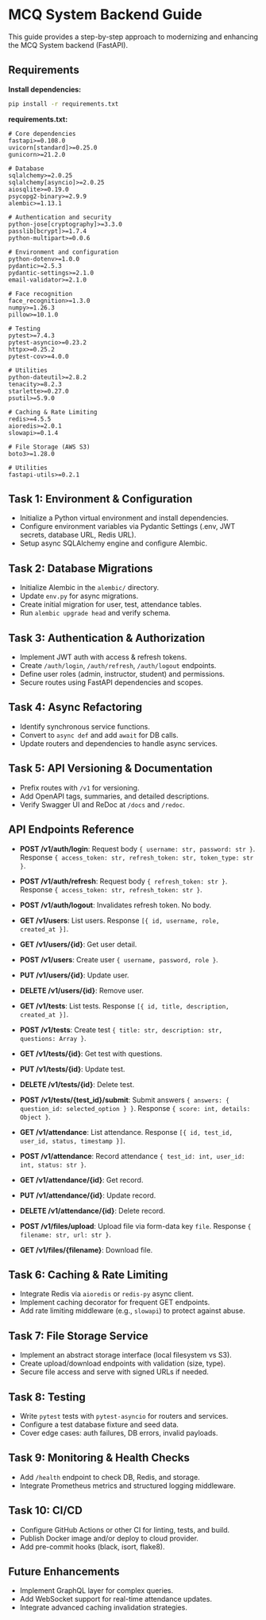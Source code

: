 # MCQ System Backend Guide

This guide provides a step-by-step approach to modernizing and enhancing the MCQ System backend (FastAPI).

## Requirements

**Install dependencies:**

```bash
pip install -r requirements.txt
```

**requirements.txt:**

```text
# Core dependencies
fastapi>=0.108.0
uvicorn[standard]>=0.25.0
gunicorn>=21.2.0

# Database
sqlalchemy>=2.0.25
sqlalchemy[asyncio]>=2.0.25
aiosqlite>=0.19.0
psycopg2-binary>=2.9.9
alembic>=1.13.1

# Authentication and security
python-jose[cryptography]>=3.3.0
passlib[bcrypt]>=1.7.4
python-multipart>=0.0.6

# Environment and configuration
python-dotenv>=1.0.0
pydantic>=2.5.3
pydantic-settings>=2.1.0
email-validator>=2.1.0

# Face recognition
face_recognition>=1.3.0
numpy>=1.26.3
pillow>=10.1.0

# Testing
pytest>=7.4.3
pytest-asyncio>=0.23.2
httpx>=0.25.2
pytest-cov>=4.0.0

# Utilities
python-dateutil>=2.8.2
tenacity>=8.2.3
starlette>=0.27.0
psutil>=5.9.0

# Caching & Rate Limiting
redis>=4.5.5
aioredis>=2.0.1
slowapi>=0.1.4

# File Storage (AWS S3)
boto3>=1.28.0

# Utilities
fastapi-utils>=0.2.1
```

## Task 1: Environment & Configuration

- Initialize a Python virtual environment and install dependencies.
- Configure environment variables via Pydantic Settings (.env, JWT secrets, database URL, Redis URL).
- Setup async SQLAlchemy engine and configure Alembic.

## Task 2: Database Migrations

- Initialize Alembic in the `alembic/` directory.
- Update `env.py` for async migrations.
- Create initial migration for user, test, attendance tables.
- Run `alembic upgrade head` and verify schema.

## Task 3: Authentication & Authorization

- Implement JWT auth with access & refresh tokens.
- Create `/auth/login`, `/auth/refresh`, `/auth/logout` endpoints.
- Define user roles (admin, instructor, student) and permissions.
- Secure routes using FastAPI dependencies and scopes.

## Task 4: Async Refactoring

- Identify synchronous service functions.
- Convert to `async def` and add `await` for DB calls.
- Update routers and dependencies to handle async services.

## Task 5: API Versioning & Documentation

- Prefix routes with `/v1` for versioning.
- Add OpenAPI tags, summaries, and detailed descriptions.
- Verify Swagger UI and ReDoc at `/docs` and `/redoc`.

## API Endpoints Reference

- **POST /v1/auth/login**: Request body `{ username: str, password: str }`. Response `{ access_token: str, refresh_token: str, token_type: str }`.
- **POST /v1/auth/refresh**: Request body `{ refresh_token: str }`. Response `{ access_token: str, refresh_token: str }`.
- **POST /v1/auth/logout**: Invalidates refresh token. No body.

- **GET /v1/users**: List users. Response `[{ id, username, role, created_at }]`.
- **GET /v1/users/{id}**: Get user detail.
- **POST /v1/users**: Create user `{ username, password, role }`.
- **PUT /v1/users/{id}**: Update user.
- **DELETE /v1/users/{id}**: Remove user.

- **GET /v1/tests**: List tests. Response `[{ id, title, description, created_at }]`.
- **POST /v1/tests**: Create test `{ title: str, description: str, questions: Array }`.
- **GET /v1/tests/{id}**: Get test with questions.
- **PUT /v1/tests/{id}**: Update test.
- **DELETE /v1/tests/{id}**: Delete test.
- **POST /v1/tests/{test_id}/submit**: Submit answers `{ answers: { question_id: selected_option } }`. Response `{ score: int, details: Object }`.

- **GET /v1/attendance**: List attendance. Response `[{ id, test_id, user_id, status, timestamp }]`.
- **POST /v1/attendance**: Record attendance `{ test_id: int, user_id: int, status: str }`.
- **GET /v1/attendance/{id}**: Get record.
- **PUT /v1/attendance/{id}**: Update record.
- **DELETE /v1/attendance/{id}**: Delete record.

- **POST /v1/files/upload**: Upload file via form-data key `file`. Response `{ filename: str, url: str }`.
- **GET /v1/files/{filename}**: Download file.

## Task 6: Caching & Rate Limiting

- Integrate Redis via `aioredis` or `redis-py` async client.
- Implement caching decorator for frequent GET endpoints.
- Add rate limiting middleware (e.g., `slowapi`) to protect against abuse.

## Task 7: File Storage Service

- Implement an abstract storage interface (local filesystem vs S3).
- Create upload/download endpoints with validation (size, type).
- Secure file access and serve with signed URLs if needed.

## Task 8: Testing

- Write `pytest` tests with `pytest-asyncio` for routers and services.
- Configure a test database fixture and seed data.
- Cover edge cases: auth failures, DB errors, invalid payloads.

## Task 9: Monitoring & Health Checks

- Add `/health` endpoint to check DB, Redis, and storage.
- Integrate Prometheus metrics and structured logging middleware.

## Task 10: CI/CD

- Configure GitHub Actions or other CI for linting, tests, and build.
- Publish Docker image and/or deploy to cloud provider.
- Add pre-commit hooks (black, isort, flake8).

## Future Enhancements

- Implement GraphQL layer for complex queries.
- Add WebSocket support for real-time attendance updates.
- Integrate advanced caching invalidation strategies.
